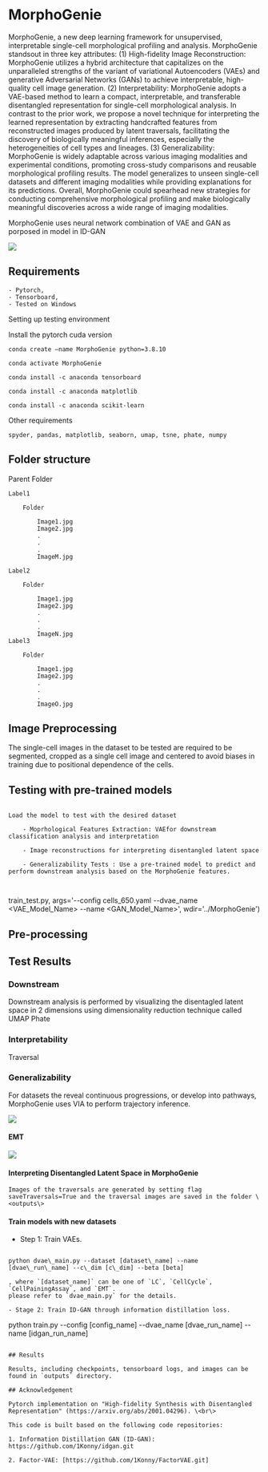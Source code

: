 # MorphoGenie
MorphoGenie, a new deep learning framework for unsupervised, interpretable single-cell morphological profiling and analysis. MorphoGenie standsout in three key attributes: 
	(1) High-fidelity Image Reconstruction: MorphoGenie utilizes a hybrid architecture that capitalizes on the unparalleled strengths of the variant of variational Autoencoders (VAEs) and generative Adversarial Networks (GANs) to achieve interpretable, high-quality cell image generation. 
	(2) Interpretability: MorphoGenie adopts a VAE-based method to learn a compact, interpretable, and transferable disentangled representation for single-cell morphological analysis. In contrast to the prior work, we propose a novel technique for interpreting the learned representation by extracting handcrafted features from reconstructed images produced by latent traversals, facilitating the discovery of biologically meaningful inferences, especially the heterogeneities of cell types and lineages. 
	(3) Generalizability: MorphoGenie is widely adaptable across various imaging modalities and experimental conditions, promoting cross-study comparisons and reusable morphological profiling results. The model generalizes to unseen single-cell datasets and different imaging modalities while providing explanations for its predictions. Overall, MorphoGenie could spearhead new strategies for conducting comprehensive morphological profiling and make biologically meaningful discoveries across a wide range of imaging modalities.


MorphoGenie uses neural network combination of VAE and GAN as porposed in model in ID-GAN 

![](https://github.com/rashmisrm/MorphoGenie/blob/main/Figures/Fig-1B.png)

## Requirements
```
- Pytorch,
- Tensorboard,
- Tested on Windows
```
Setting up testing environment

Install the pytorch cuda version
```
conda create —name MorphoGenie python=3.8.10

conda activate MorphoGenie

conda install -c anaconda tensorboard

conda install -c anaconda matplotlib

conda install -c anaconda scikit-learn
```

Other requirements
```
spyder, pandas, matplotlib, seaborn, umap, tsne, phate, numpy
```
## Folder structure

Parent Folder

```
Label1

	Folder

		Image1.jpg
		Image2.jpg
		.
		.
		.
		ImageM.jpg

Label2

	Folder

		Image1.jpg
		Image2.jpg
		.
		.
		.
		ImageN.jpg
Label3

	Folder

		Image1.jpg
		Image2.jpg
		.
		.
		.
		ImageO.jpg
```
## Image Preprocessing

The single-cell images in the dataset to be tested are required to be segmented, cropped as a single cell image and centered to avoid biases in training due to positional dependence of the cells. 


## Testing with pre-trained models

```

Load the model to test with the desired dataset

	- Moprhological Features Extraction: VAEfor downstream classification analysis and interpretation

	- Image reconstructions for interpreting disentangled latent space

	- Generalizability Tests : Use a pre-trained model to predict and perform downstream analysis based on the MorphoGenie features.



```

train\_test.py, args='--config cells\_650.yaml --dvae\_name \<VAE\_Model\_Name\> --name \<GAN\_Model\_Name\>', wdir='../MorphoGenie')

## Pre-processing



## Test Results

### Downstream

Downstream analysis is performed by visualizing the disentagled latent space in 2 dimensions using dimensionality reduction technique called UMAP Phate

### Interpretability
Traversal

### Generalizability

For datasets the reveal continuous progressions, or develop into pathways, MorphoGenie uses VIA to perform trajectory inference.


![](https://github.com/rashmisrm/MorphoGenie/blob/main/Figures/AnimateCCy.gif)

#### EMT


![](https://github.com/rashmisrm/MorphoGenie/blob/main/Figures/Animate.gif)


#### Interpreting Disentangled Latent Space in MorphoGenie
```
Images of the traversals are generated by setting flag saveTraversals=True and the traversal images are saved in the folder \<outputs\>
```

#### Train models with new datasets

- Step 1: Train VAEs.

```

python dvae\_main.py --dataset [dataset\_name] --name [dvae\_run\_name] --c\_dim [c\_dim] --beta [beta]

```
```
, where `[dataset_name]` can be one of `LC`, `CellCycle`, `CellPainingAssay`, and `EMT`.
please refer to `dvae_main.py` for the details.

- Stage 2: Train ID-GAN through information distillation loss.

```

python train.py --config [config\_name] --dvae\_name [dvae\_run\_name] --name [idgan\_run\_name]

```

## Results

Results, including checkpoints, tensorboard logs, and images can be found in `outputs` directory.

## Acknowledgement

Pytorch implementation on "High-fidelity Synthesis with Disentangled Representation" (https://arxiv.org/abs/2001.04296). \<br\>

This code is built based on the following code repositories:

1. Information Distillation GAN (ID-GAN): https://github.com/1Konny/idgan.git

2. Factor-VAE: [https://github.com/1Konny/FactorVAE.git]